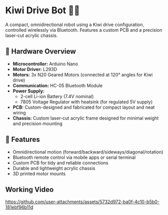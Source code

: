 # Kiwi Drive Bot 🤖🥝

A compact, omnidirectional robot using a Kiwi drive configuration, controlled wirelessly via Bluetooth. Features a custom PCB and a precision laser-cut acrylic chassis.

## 🔧 Hardware Overview

- **Microcontroller:** Arduino Nano
- **Motor Driver:** L293D
- **Motors:** 3x N20 Geared Motors (connected at 120° angles for Kiwi drive)
- **Communication:** HC-05 Bluetooth Module
- **Power Supply:**
  - 2-cell Li-ion Battery (7.4V nominal)
  - 7805 Voltage Regulator with heatsink (for regulated 5V supply)
- **PCB:** Custom-designed and fabricated for compact layout and neat wiring
- **Chassis:** Custom laser-cut acrylic frame designed for minimal weight and precision mounting

## 🚀 Features

- Omnidirectional motion (forward/backward/sideways/diagonal/rotation)
- Bluetooth remote control via mobile apps or serial terminal
- Custom PCB for tidy and reliable connections
- Durable and lightweight acrylic chassis
- 3D printed motor mounts

## Working Video
https://github.com/user-attachments/assets/5732d972-ba0f-4c10-b5b0-181ebf96b11d
